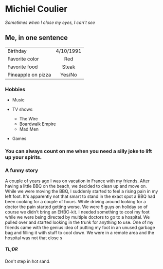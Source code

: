 # Michiel Coulier

*Sometimes when I close my eyes, I can't see*

## Me, in one sentence

|         |            |
| ------------- |:-------------:|
| Birthday     | 4/10/1991 |
| Favorite color    | Red |
| Favorite food      | Steak      |
| Pineapple on pizza | Yes/No      |

### Hobbies
* Music

* TV shows:
    * The Wire
    * Boardwalk Empire
    * Mad Men
    
* Games

### You can always count on me when you need a silly joke to lift up your spirits.

### A funny story
A couple of years ago I was on vacation in France with my friends. After having a little BBQ on the beach, we decided to clean up and move on. While we were moving the BBQ, I suddenly started to feel a rising pain in my left foot. It's apparently not that smart to stand in the exact spot a BBQ had been cooking for a couple of hours. While driving around looking for a doctor the pain started getting worse. We were 5 guys on holiday so of course we didn't bring an EHBO-kit. I needed something to cool my foot while we were being directed by multiple doctors to go to a hospital. We pulled over and started looking in the trunk for anything to use. One of my friends came with the genius idea of putting my foot in an unused garbage bag and filling it with stuff to cool down. We were in a remote area and the hospital was not that close s

##### TL;DR
Don't step in hot sand.

